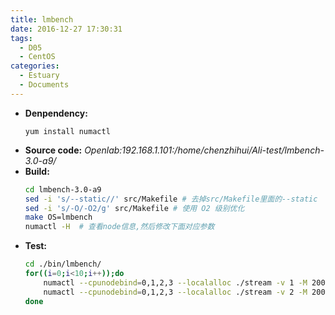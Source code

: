 ```yaml
---
title: lmbench
date: 2016-12-27 17:30:31
tags:
  - D05
  - CentOS
categories:
  - Estuary
  - Documents
---
```


- **Denpendency:**
  ```
  yum install numactl
  ```  
- **Source code:**
  *Openlab:192.168.1.101:/home/chenzhihui/Ali-test/lmbench-3.0-a9/*
- **Build:**
  ```bash
  cd lmbench-3.0-a9
  sed -i 's/--static//' src/Makefile # 去掉src/Makefile里面的--static
  sed -i 's/-O/-O2/g' src/Makefile # 使用 O2 级别优化
  make OS=lmbench
  numactl -H  # 查看node信息,然后修改下面对应参数
  ```
- **Test:**
  ```bash
  cd ./bin/lmbench/
  for((i=0;i<10;i++));do
	  numactl --cpunodebind=0,1,2,3 --localalloc ./stream -v 1 -M 200M -P 64
	  numactl --cpunodebind=0,1,2,3 --localalloc ./stream -v 2 -M 200M -P 64
  done
  ```
